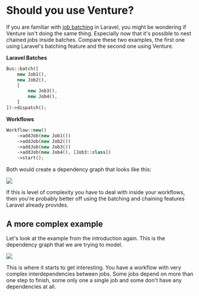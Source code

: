# Should you use Venture?

If you are familiar with [job batching](https://laravel.com/docs/8.x/queues#job-batching) in Laravel, you might be wondering if Venture isn't doing the same thing. Especially now that it's possible to nest chained jobs inside batches. Compare these two examples, the first one using Laravel's batching feature and the second one using Venture.

**Laravel Batches**

```php
Bus::batch([
    new Job1(),
    new Job2(),
    [
        new Job3(),
        new Job4(),
    ]
])->dispatch();
```

**Workflows**

```php
Workflow::new()
    ->addJob(new Job1())
    ->addJob(new Job2())
    ->addJob(new Job3())
    ->addJob(new Job4(), [Job3::class])
    ->start();
```

Both would create a dependency graph that looks like this:

![](/workflow-2.svg)

If this is level of complexity you have to deal with inside your workflows, then you're probably better off using the batching and chaining features Laravel already provides.

## A more complex example

Let's look at the example from the introduction again. This is the dependency graph that we are trying to model.

![](/workflow.svg)

This is where it starts to get interesting. You have a workflow with very complex interdependencies between jobs. Some jobs depend on more than one step to finish, some only one a single job and some don't have any dependencies at all.
